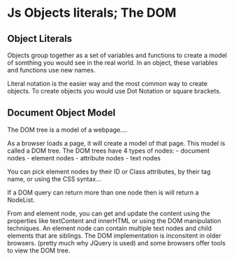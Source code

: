 # Js Objects literals; The DOM

 ## Object Literals
  
  Objects group together as a set of variables and functions to create a model of somthing you would see in the real world. In an object, these variables and functions use new names.

  Literal notation is the easier way and the most common way to create objects. To create objects you would use Dot Notation or square brackets. 

  ## Document Object Model

   The DOM tree is a model of a webpage....

   As a browser loads a page, it will create a model of that page. This model is called a DOM tree.
   The DOM trees have 4 types of nodes:
    - document nodes
    - element nodes
    - attribute nodes
    - text nodes

You can pick element nodes by their ID or Class attributes, by their tag name, or using the CSS syntax...

If a DOM query can return more than one node then is will return a NodeList.

From and element node, you can get and update the content using the properties like textContent and innerHTML or using the DOM manipulation techniques.
An element node can contain multiple text nodes and child elements that are siblings. The DOM implementation is inconsitent in older browsers. (pretty much why JQuery is used) and some browsers offer tools to view the DOM tree.